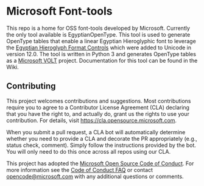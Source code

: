# Microsoft Font-tools

This repo is a home for OSS font-tools developed by Microsoft. Currently the only tool available is EgyptianOpenType. This tool is used to generate OpenType tables that enable a linear Egyptian Hieroglyphic font to leverage the [Egyptian Hieroglyph Format Controls](https://www.unicode.org/charts/PDF/U13430.pdf) which were added to Unicode in version 12.0. The tool is written in Python 3 and generates OpenType tables as a [Microsoft VOLT](https://docs.microsoft.com/en-us/typography/tools/volt/) project. Documentation for this tool can be found in the Wiki.

## Contributing

This project welcomes contributions and suggestions.  Most contributions require you to agree to a
Contributor License Agreement (CLA) declaring that you have the right to, and actually do, grant us
the rights to use your contribution. For details, visit https://cla.opensource.microsoft.com.

When you submit a pull request, a CLA bot will automatically determine whether you need to provide
a CLA and decorate the PR appropriately (e.g., status check, comment). Simply follow the instructions
provided by the bot. You will only need to do this once across all repos using our CLA.

This project has adopted the [Microsoft Open Source Code of Conduct](https://opensource.microsoft.com/codeofconduct/).
For more information see the [Code of Conduct FAQ](https://opensource.microsoft.com/codeofconduct/faq/) or
contact [opencode@microsoft.com](mailto:opencode@microsoft.com) with any additional questions or comments.
